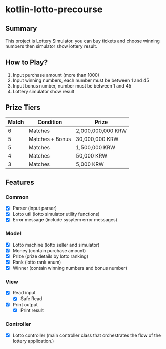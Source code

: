 # kotlin-lotto-precourse

## Summary

This project is Lottery Simulator.
you can buy tickets and choose winning numbers then simulator show lottery result.

## How to Play?

1. Input purchase amount (more than 1000)
2. Input winning numbers, each number must be between 1 and 45
3. Input bonus number, number must be between 1 and 45
4. Lottery simulator show result

## Prize Tiers

| Match | Condition       | Prize             |
| ----- | --------------- | ----------------- |
| 6     | Matches         | 2,000,000,000 KRW |
| 5     | Matches + Bonus | 30,000,000 KRW    |
| 5     | Matches         | 1,500,000 KRW     |
| 4     | Matches         | 50,000 KRW        |
| 3     | Matches         | 5,000 KRW         |

## Features

### Common

- [x] Parser (input parser)
- [x] Lotto util (lotto simulator utility functions)
- [x] Error message (include sysytem error messages)

### Model

- [x] Lotto machine (lotto seller and simulator)
- [x] Money (contain purchase amount)
- [x] Prize (prize details by lotto ranking)
- [x] Rank (lotto rank enum)
- [x] Winner (contain winning numbers and bonus number)

### View

- [x] Read input
  - [x] Safe Read
- [x] Print output
  - [x] Print result

### Controller

- [x] Lotto controller (main controller class that orchestrates the flow of the lottery application.)
